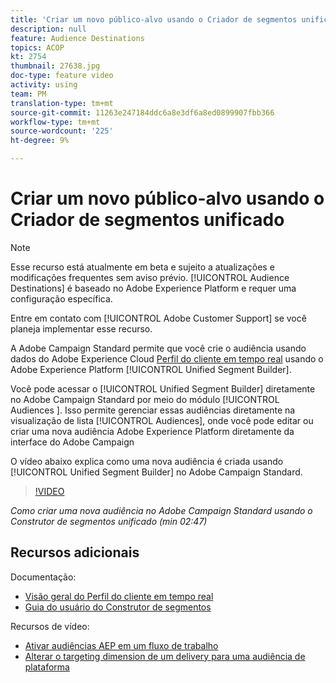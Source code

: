 ```yaml
---
title: 'Criar um novo público-alvo usando o Criador de segmentos unificado '
description: null
feature: Audience Destinations
topics: ACOP
kt: 2754
thumbnail: 27638.jpg
doc-type: feature video
activity: using
team: PM
translation-type: tm+mt
source-git-commit: 11263e247184ddc6a8e3df6a8ed0899907fbb366
workflow-type: tm+mt
source-wordcount: '225'
ht-degree: 9%

---
```



# Criar um novo público-alvo usando o Criador de segmentos unificado 

>[!NOTE]
>
>Esse recurso está atualmente em beta e sujeito a atualizações e modificações frequentes sem aviso prévio. [!UICONTROL Audience Destinations] é baseado no Adobe Experience Platform e requer uma configuração específica.
>
>Entre em contato com [!UICONTROL Adobe Customer Support] se você planeja implementar esse recurso.

A Adobe Campaign Standard permite que você crie o audiência usando dados do Adobe Experience Cloud [Perfil do cliente em tempo real](https://docs.adobe.com/content/help/en/platform-learn/tutorials/profiles/understanding-the-real-time-customer-profile.html) usando o Adobe Experience Platform [!UICONTROL Unified Segment Builder].

Você pode acessar o [!UICONTROL Unified Segment Builder] diretamente no Adobe Campaign Standard por meio do módulo [!UICONTROL Audiences ]. Isso permite gerenciar essas audiências diretamente na visualização de lista [!UICONTROL Audiences], onde você pode editar ou criar uma nova audiência Adobe Experience Platform diretamente da interface do Adobe Campaign

O vídeo abaixo explica como uma nova audiência é criada usando [!UICONTROL Unified Segment Builder] no Adobe Campaign Standard.

>[!VIDEO](https://video.tv.adobe.com/v/27638?quality=12)

*Como criar uma nova audiência no Adobe Campaign Standard usando o Construtor de segmentos unificado (min 02:47)*

## Recursos adicionais

Documentação:

* [Visão geral do Perfil do cliente em tempo real](https://www.adobe.io/apis/experienceplatform/home/profile-identity-segmentation/profile-identity-segmentation-services.html#!api-specification/markdown/narrative/technical_overview/unified_profile_architectural_overview/unified_profile_architectural_overview.md)
* [Guia do usuário do Construtor de segmentos](https://www.adobe.io/apis/experienceplatform/home/profile-identity-segmentation/profile-identity-segmentation-services.html#!api-specification/markdown/narrative/technical_overview/segmentation/segment-builder-guide.md)

Recursos de vídeo:

* [Ativar audiências AEP em um fluxo de trabalho](/help/profiles-and-audiences/audience-destinations/activating-aep-audiences.md)
* [Alterar o targeting dimension de um delivery para uma audiência de plataforma](/help/profiles-and-audiences/audience-destinations/changing-targeting-dimension.md)
